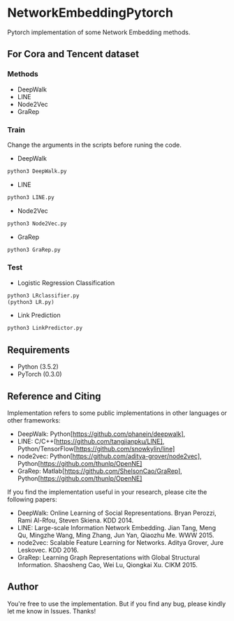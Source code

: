 # NetworkEmbeddingPytorch
Pytorch implementation of some Network Embedding methods.


## For Cora and Tencent dataset

### Methods
- DeepWalk
- LINE
- Node2Vec
- GraRep

### Train
Change the arguments in the scripts before runing the code.

- DeepWalk
```Python
python3 DeepWalk.py
```

- LINE
```Python
python3 LINE.py
```

- Node2Vec
```Python
python3 Node2Vec.py
```

- GraRep
```Python
python3 GraRep.py
```

### Test
- Logistic Regression Classification
```Python
python3 LRclassifier.py
(python3 LR.py)
```

- Link Prediction
```Python
python3 LinkPredictor.py
```

## Requirements
- Python (3.5.2)
- PyTorch (0.3.0)

## Reference and Citing
Implementation refers to some public implementations in other languages or other frameworks:
- DeepWalk: Python[https://github.com/phanein/deepwalk], 
- LINE: C/C++[https://github.com/tangjianpku/LINE], Python/TensorFlow[https://github.com/snowkylin/line]
- node2vec: Python[https://github.com/aditya-grover/node2vec], Python[https://github.com/thunlp/OpenNE]
- GraRep: Matlab[https://github.com/ShelsonCao/GraRep], Python[https://github.com/thunlp/OpenNE]

If you find the implementation useful in your research, please cite the following papers:
- DeepWalk: Online Learning of Social Representations. Bryan Perozzi, Rami Al-Rfou, Steven Skiena. KDD 2014. 
- LINE: Large-scale Information Network Embedding. Jian Tang, Meng Qu, Mingzhe Wang, Ming Zhang, Jun Yan, Qiaozhu Me. WWW 2015.
- node2vec: Scalable Feature Learning for Networks. Aditya Grover, Jure Leskovec. KDD 2016.
- GraRep: Learning Graph Representations with Global Structural Information. Shaosheng Cao, Wei Lu, Qiongkai Xu. CIKM 2015. 

## Author
You're free to use the implementation. But if you find any bug, please kindly let me know in Issues. Thanks!
